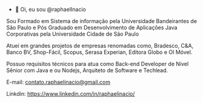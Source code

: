 - 👋 Oi, eu sou @raphaelInacio

Sou Formado em Sistema de informação pela Universidade Bandeirantes de São Paulo e Pós Graduado em Desenvolvimento de Aplicações Java Corporativas pela Universidade Cidade de São Paulo

Atuei em grandes projetos de empresas renomadas como, Bradesco, C&A, Banco BV, Shop-Fácil, Scopus, Serasa Experian, Editora Globo e OI Móvel.

Possuo requisitos técnicos para atua como Back-end Developer de Nível Sênior com Java e ou Nodejs, Arquiteto de Software e Techlead.

E-mail: contato.raphaelinacio@gmail.com

Linkdin: https://www.linkedin.com/in/raphaelinacio/

<!---
raphaelInacio/raphaelInacio is a ✨ special ✨ repository because its `README.md` (this file) appears on your GitHub profile.
You can click the Preview link to take a look at your changes.


# Como personalizar o seu perfil no github!

## Introdução

Oie gente! Sejam bem vindos a mais um roteiro de vídeo do [meu canal](https://youtube.com/rafaellaballerini), eu sou a Rafaella Ballerini e hoje eu vou mostrar pra vocês como personalizar o seu perfil no github.

Caso você ainda não esteja familiarizado ou familizarizada com Git e Github, vou deixar aqui o [vídeo em que explico o que são essas duas tecnologias](https://www.youtube.com/watch?v=DqTITcMq68k) e o [vídeo de como utilizá-las](https://www.youtube.com/watch?v=UBAX-13g8OM).

Então vamos lá, hoje vou ensinar a deixar o perfil de vocês bem parecido com o [meu](https://github.com/rafaballerini) e também disponibilizar customizações adicionais que vocês ainda podem fazer.

![Meu perfil personalizado no Github](https://media.discordapp.net/attachments/831974152667398214/859101524118208543/unknown.png?width=1225&height=670)

## Configurações gerais do perfil

A primeira coisa que faremos é adicionar uma foto no nosso perfil que mostre quem somos. Vejo muita gente utilizar fotos de anime (eu mesma já fiz isso rs), por exemplo, mas eu recomendo tentar ou colocar uma foto de si ou algum desenho seu, que você tenha feito ou tenha direitos autorais sobre a imagem. 

Não é nem pelo fato dos direitos autorais em si, mas sim pela credibilidade que você irá passar para quem entrar no seu perfil.

Depois iremos configurar as informações do nosso perfil que aparecem no canto esquerdo, pois por mais que elas sejam padrão, grade parte das pessoas que forem olhar o seu perfil vão focar nessa parte, pois mostra de onde você trabalha, para qual empresa, qual seu email de contato e muito mais.

Para isso, clicamos em "Edit Profile" no canto esquerdo da nossa página de perfil:

![Edit profile](https://media.discordapp.net/attachments/831974152667398214/859115292369616946/unknown.png)

Em seguida, completaremos com as informações que acharmos necessárias para algum outro desenvolvedor ou mesmo um recrutador olhar e entender quem você é.

Na bio por exemplo coloquei `Instrutora, desenvolvedora front-end e criadora de conteúdo de programação e tecnologia!`. Então você pode completar com seu cargo ou o que estuda.

Abaixo você adiciona a empresa que trabalha atualmente, sua localização, email de contato, link da sua página web (caso tenha) e seu twitter.

Você pode notar também que existem algumas outras informações abaixo dessas, porém se referem às organizações da [nossa comunidade do discord](https://discord.gg/G9GPg5SA75) ou da empresa que trabalho.

## Criação do repositório do perfil

Agora vamos para o que interessa, que é a personalização do nosso perfil.

Primeira coisa que fazemos é criar um repositório com o nome do nosso usuário no github. O meu por exemplo é [`rafaballerini`](https://github.com/rafaballerini/rafaballerini).

Logo que você cria esse repositório já aparece uma mensagem do próprio github dizendo que ele é especial.

![Repositório especial](https://media.discordapp.net/attachments/831974152667398214/859295509894529064/unknown.png)

Deixe-o público e inicialize ele com o `README.md`.

## O que é markdown e como funciona

Como vocês perceberam a extensão desse arquivo é `.md`, o que indica que ele é escrito em markdown

https://docs.pipz.com/central-de-ajuda/learning-center/guia-basico-de-markdown#open

## Escrevendo o básico

## Github Stats e diferentes formatos para ele

Github Stats
https://github.com/anuraghazra/github-readme-stats

## Badges das tecnologias

https://devicon.dev/

## Links para redes sociais

https://dev.to/envoy_/150-badges-for-github-pnk

## Gif

https://picrew.me/image_maker/338224

## Cobrinha

https://www.instagram.com/p/CPjUBhXDNEE/

## Exemplos de repositórios e outras ideias

SIMBOLOS
https://github.com/alexandresanlim/Badges4-README.md-Profile
https://dev.to/envoy_/150-badges-for-github-pnk

https://github.com/abhisheknaiidu/awesome-github-profile-readme#code-mode-

Youtube
https://github.com/DenverCoder1/github-readme-youtube-stats#subscribers-badge

Descritivo
https://github.com/garimasingh128/garimasingh128
https://github.com/Defcon27/Defcon27
https://github.com/onimur/onimur
https://github.com/Rishit-dagli/Rishit-dagli
https://github.com/bornmay/bornmay
https://github.com/PrincessAkira/PrincessAkira ANIME

Tecnologias
https://github.com/techytushar/techytushar

Código
https://github.com/anmol098/anmol098

Arte própria
https://github.com/stephenajulu/stephena
julu
https://github.com/DennisHartrampf/DennisHartrampf

Gifs
https://github.com/ari-hacks/ari-hacks
https://github.com/Prince-Shivaram/Prince-Shivaram
https://github.com/Shanu1515/Shanu1515

Digitação
https://github.com/CyrisXD/CyrisXD
https://github.com/mmphego/mmphego

Minimalistas
https://github.com/caneco/
https://github.com/pr2tik1/pr2tik1

Ferramentas

To do list
https://github.com/abhisheknaiidu/todoist-readme

Dev time
https://github.com/athul/waka-readme

Spotify
https://github.com/kittinan/spotify-github-profile
https://github.com/novatorem/novatorem

Linkedin
https://github.com/soroushchehresa/github-readme-linkedin

Stackoverflow
https://github.com/omidnikrah/github-readme-stackoverflow

Dev Jokes
https://github.com/ABSphreak/readme-jokes

Trofeus
https://github.com/ryo-ma/github-profile-trophy

Twitter
https://github.com/gazf/github-readme-twitter

Meme aleatorio
https://github.com/techytushar/random-memer

Quotes
https://github.com/PiyushSuthar/github-readme-quotes



--->
